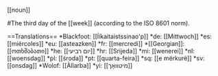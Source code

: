 [[noun]]

#The third day of the [[week]] (according to the ISO 8601 norm).

==Translations==
*Blackfoot: [[Ííkaitaistssinao'p]]
*de: [[Mittwoch]]
*es: [[miércoles]]
*eu: [[asteazken]]
*fr: [[mercredi]]
*[[Georgian]]: [[ოთხშაბათი]]
*he: [[יום רביעי]]
*hr: [[Srijeda]]
*mi: [[wenerei]]
*nl: [[woensdag]]
*pl: [[środa]]
*pt: [[quarta-feira]]
*sq: [[e mërkurë]]
*sv: [[onsdag]]
*Wolof: [[Àllarba]]
*yi: [[מיטוואָך]]